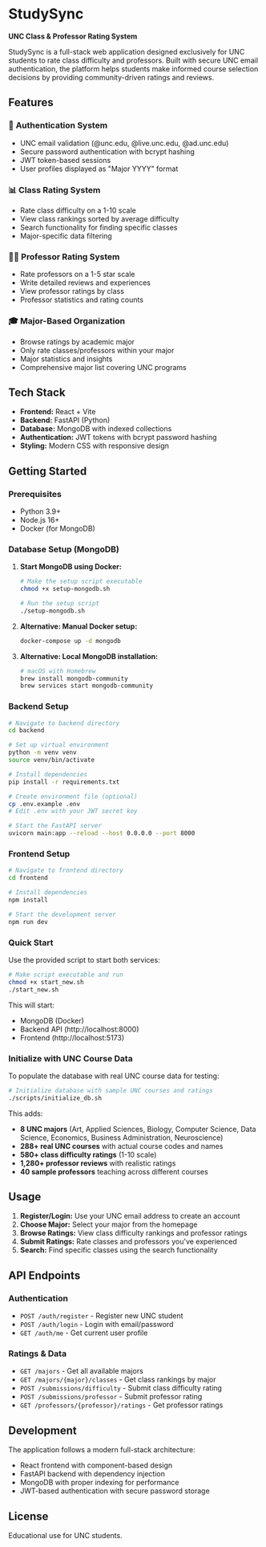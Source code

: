 # StudySync
**UNC Class & Professor Rating System**

StudySync is a full-stack web application designed exclusively for UNC students to rate class difficulty and professors. Built with secure UNC email authentication, the platform helps students make informed course selection decisions by providing community-driven ratings and reviews.

## Features

### 🔐 **Authentication System**
- UNC email validation (@unc.edu, @live.unc.edu, @ad.unc.edu)
- Secure password authentication with bcrypt hashing
- JWT token-based sessions
- User profiles displayed as "Major YYYY" format

### 📊 **Class Rating System**
- Rate class difficulty on a 1-10 scale
- View class rankings sorted by average difficulty
- Search functionality for finding specific classes
- Major-specific data filtering

### 👨‍🏫 **Professor Rating System** 
- Rate professors on a 1-5 star scale
- Write detailed reviews and experiences
- View professor ratings by class
- Professor statistics and rating counts

### 🎓 **Major-Based Organization**
- Browse ratings by academic major
- Only rate classes/professors within your major
- Major statistics and insights
- Comprehensive major list covering UNC programs

## Tech Stack

- **Frontend:** React + Vite
- **Backend:** FastAPI (Python)
- **Database:** MongoDB with indexed collections
- **Authentication:** JWT tokens with bcrypt password hashing
- **Styling:** Modern CSS with responsive design

## Getting Started

### Prerequisites

- Python 3.9+
- Node.js 16+
- Docker (for MongoDB)

### Database Setup (MongoDB)

1. **Start MongoDB using Docker:**
   ```bash
   # Make the setup script executable
   chmod +x setup-mongodb.sh
   
   # Run the setup script
   ./setup-mongodb.sh
   ```

2. **Alternative: Manual Docker setup:**
   ```bash
   docker-compose up -d mongodb
   ```

3. **Alternative: Local MongoDB installation:**
   ```bash
   # macOS with Homebrew
   brew install mongodb-community
   brew services start mongodb-community
   ```

### Backend Setup

```bash
# Navigate to backend directory
cd backend

# Set up virtual environment
python -m venv venv
source venv/bin/activate

# Install dependencies
pip install -r requirements.txt

# Create environment file (optional)
cp .env.example .env
# Edit .env with your JWT secret key

# Start the FastAPI server
uvicorn main:app --reload --host 0.0.0.0 --port 8000
```

### Frontend Setup

```bash
# Navigate to frontend directory
cd frontend

# Install dependencies
npm install

# Start the development server
npm run dev
```

### Quick Start

Use the provided script to start both services:

```bash
# Make script executable and run
chmod +x start_new.sh
./start_new.sh
```

This will start:
- MongoDB (Docker)
- Backend API (http://localhost:8000)
- Frontend (http://localhost:5173)

### Initialize with UNC Course Data

To populate the database with real UNC course data for testing:

```bash
# Initialize database with sample UNC courses and ratings
./scripts/initialize_db.sh
```

This adds:
- **8 UNC majors** (Art, Applied Sciences, Biology, Computer Science, Data Science, Economics, Business Administration, Neuroscience)
- **288+ real UNC courses** with actual course codes and names
- **580+ class difficulty ratings** (1-10 scale)
- **1,280+ professor reviews** with realistic ratings
- **40 sample professors** teaching across different courses

## Usage

1. **Register/Login:** Use your UNC email address to create an account
2. **Choose Major:** Select your major from the homepage
3. **Browse Ratings:** View class difficulty rankings and professor ratings
4. **Submit Ratings:** Rate classes and professors you've experienced
5. **Search:** Find specific classes using the search functionality

## API Endpoints

### Authentication
- `POST /auth/register` - Register new UNC student
- `POST /auth/login` - Login with email/password
- `GET /auth/me` - Get current user profile

### Ratings & Data
- `GET /majors` - Get all available majors
- `GET /majors/{major}/classes` - Get class rankings by major
- `POST /submissions/difficulty` - Submit class difficulty rating
- `POST /submissions/professor` - Submit professor rating
- `GET /professors/{professor}/ratings` - Get professor ratings

## Development

The application follows a modern full-stack architecture:
- React frontend with component-based design
- FastAPI backend with dependency injection
- MongoDB with proper indexing for performance
- JWT-based authentication with secure password storage

## License

Educational use for UNC students.

